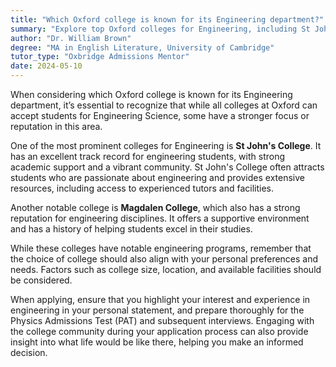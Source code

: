 ```yaml
---
title: "Which Oxford college is known for its Engineering department?"
summary: "Explore top Oxford colleges for Engineering, including St John's and Magdalen, known for their strong programs and supportive environments."
author: "Dr. William Brown"
degree: "MA in English Literature, University of Cambridge"
tutor_type: "Oxbridge Admissions Mentor"
date: 2024-05-10
---
```


When considering which Oxford college is known for its Engineering department, it’s essential to recognize that while all colleges at Oxford can accept students for Engineering Science, some have a stronger focus or reputation in this area.

One of the most prominent colleges for Engineering is **St John's College**. It has an excellent track record for engineering students, with strong academic support and a vibrant community. St John's College often attracts students who are passionate about engineering and provides extensive resources, including access to experienced tutors and facilities.

Another notable college is **Magdalen College**, which also has a strong reputation for engineering disciplines. It offers a supportive environment and has a history of helping students excel in their studies.

While these colleges have notable engineering programs, remember that the choice of college should also align with your personal preferences and needs. Factors such as college size, location, and available facilities should be considered.

When applying, ensure that you highlight your interest and experience in engineering in your personal statement, and prepare thoroughly for the Physics Admissions Test (PAT) and subsequent interviews. Engaging with the college community during your application process can also provide insight into what life would be like there, helping you make an informed decision.
    